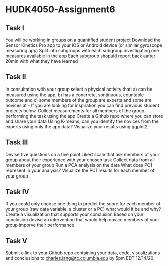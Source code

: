 # HUDK4050-Assignment6

## Task I
You will be working in groups on a quantified student project
Download the Sensor Kinetics Pro app to your iOS or Android device (or similar gyroscope measuring app)
Split into subgroups with each subgroup investigating one measures available in the app
Each subgroup shopuld report back aafter 20min with what they have learned

## Task II
In consultation with your group select a physical activity that: a) can be measured using the app, b) has a concrrete, sontinuous, countable outcome and c) some members of the group are experts and some are novices at - If you are looking for inspiration you can find previous student projects below.
Collect measurements for all members of the group performing the task using the app
Create a Github repo where you can store and share your data
Using K-means, can you identify the novices from the experts using only the app data?
Visualize your results using ggplot2

## Task III
Devise five questions on a five point Likert scale that ask members of your group about their experience with your chosen task
Collect data from all members of your group
Run a PCA analysis on the data
What does PC1 represent in your analysis?
Visualize the PC1 results for each member of your group

## Task IV
If you could only choose one thing to predict the score for each member of your group (raw data variable, a cluster or a PC) what would it be and why?
Create a visualization that supports your conclusion
Based on your conclusion devise an intervention that would help novice members of your group imporve their performance

## Task V
Submit a link to your Github repo containing your data, code, visualizations and conclusions to charles.lang@tc.columbia.edu by 5pm EDT 12/14/20.
